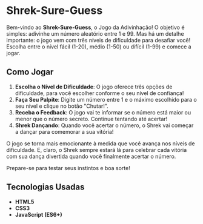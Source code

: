 # Shrek-Sure-Guess

Bem-vindo ao **Shrek-Sure-Guess**, o Jogo da Adivinhação! O objetivo é simples: adivinhe um número aleatório entre 1 e 99. Mas há um detalhe importante: o jogo vem com três níveis de dificuldade para desafiar você! Escolha entre o nível fácil (1-20), médio (1-50) ou difícil (1-99) e comece a jogar.

## Como Jogar

1. **Escolha o Nível de Dificuldade**: O jogo oferece três opções de dificuldade, para você escolher conforme o seu nível de confiança!
2. **Faça Seu Palpite**: Digite um número entre 1 e o máximo escolhido para o seu nível e clique no botão "Chutar!".
3. **Receba o Feedback**: O jogo vai te informar se o número está maior ou menor que o número secreto. Continue tentando até acertar!
4. **Shrek Dançando**: Quando você acertar o número, o Shrek vai começar a dançar para comemorar a sua vitória!

O jogo se torna mais emocionante à medida que você avança nos níveis de dificuldade. E, claro, o Shrek sempre estará lá para celebrar cada vitória com sua dança divertida quando você finalmente acertar o número.

Prepare-se para testar seus instintos e boa sorte!

## Tecnologias Usadas

- **HTML5**
- **CSS3**
- **JavaScript (ES6+)**
